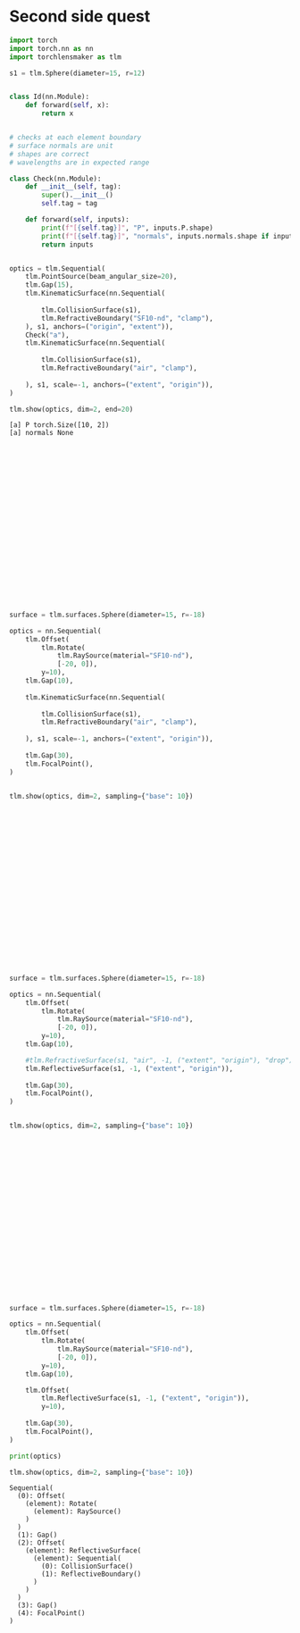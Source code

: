 # Second side quest


```python
import torch
import torch.nn as nn
import torchlensmaker as tlm

s1 = tlm.Sphere(diameter=15, r=12)


class Id(nn.Module):
    def forward(self, x):
        return x


# checks at each element boundary
# surface normals are unit
# shapes are correct
# wavelengths are in expected range

class Check(nn.Module):
    def __init__(self, tag):
        super().__init__()
        self.tag = tag

    def forward(self, inputs):
        print(f"[{self.tag}]", "P", inputs.P.shape)
        print(f"[{self.tag}]", "normals", inputs.normals.shape if inputs.normals is not None else None)
        return inputs


optics = tlm.Sequential(
    tlm.PointSource(beam_angular_size=20),
    tlm.Gap(15),
    tlm.KinematicSurface(nn.Sequential(
        
        tlm.CollisionSurface(s1),
        tlm.RefractiveBoundary("SF10-nd", "clamp"),
    ), s1, anchors=("origin", "extent")),
    Check("a"),
    tlm.KinematicSurface(nn.Sequential(
        
        tlm.CollisionSurface(s1),
        tlm.RefractiveBoundary("air", "clamp"),
        
    ), s1, scale=-1, anchors=("extent", "origin")),
)

tlm.show(optics, dim=2, end=20)
```

    [a] P torch.Size([10, 2])
    [a] normals None



<div data-jp-suppress-context-menu id='tlmviewer-860a02e1' class='tlmviewer' style='width: 100%; aspect-ratio: 16 / 9;'></div><script type='module'>async function importtlm() {
    try {
        return await import("/tlmviewer.js");
    } catch (error) {
        console.log("error", error);
        return await import("/files/test_notebooks/tlmviewer.js");
    }
}

const module = await importtlm();
const tlmviewer = module.tlmviewer;

const data = '{"mode": "2D", "camera": "XY", "data": [{"type": "surfaces", "data": [{"matrix": [[1.0, 0.0, 15.0], [0.0, 1.0, 0.0], [0.0, 0.0, 1.0]], "samples": [[2.63250351, 7.50000143], [2.58157635, 7.43594599], [2.53108597, 7.37154436], [2.48103619, 7.30679989], [2.43142986, 7.24171686], [2.38226604, 7.17629385], [2.33355331, 7.11054182], [2.28528595, 7.04445457], [2.23747253, 6.97804165], [2.19011402, 6.91130447], [2.14321136, 6.84424591], [2.09676552, 6.7768693], [2.0507822, 6.70917702], [2.00526047, 6.64117336], [1.96020222, 6.57285786], [1.91561317, 6.50424194], [1.87149143, 6.43531799], [1.82784176, 6.36609793], [1.78466511, 6.29658127], [1.74196434, 6.22677183], [1.69973946, 6.15667343], [1.65799332, 6.08628845], [1.61672878, 6.01561975], [1.57594681, 5.94467211], [1.53565025, 5.87344742], [1.49583817, 5.80194759], [1.45651627, 5.73018074], [1.41768551, 5.65814686], [1.37934685, 5.58584976], [1.34150124, 5.51329279], [1.30415154, 5.44047976], [1.2672987, 5.36741352], [1.23094559, 5.2940979], [1.19509315, 5.22053576], [1.15974236, 5.14672852], [1.12489796, 5.07268715], [1.0905571, 4.9984045], [1.05672359, 4.92389202], [1.02340031, 4.84915066], [0.99058723, 4.77418375], [0.95828629, 4.69899464], [0.92649841, 4.62358713], [0.89522552, 4.54796457], [0.86446857, 4.47213078], [0.83423042, 4.3960886], [0.80451012, 4.31983948], [0.77531242, 4.24339247], [0.74663544, 4.16674709], [0.71848202, 4.08990908], [0.69085312, 4.01288033], [0.66375065, 3.93566513], [0.63717556, 3.85826683], [0.61112881, 3.78068924], [0.58561134, 3.70293546], [0.56062508, 3.62500978], [0.53617001, 3.54691529], [0.51224804, 3.46865344], [0.48886108, 3.3902328], [0.46600914, 3.31165457], [0.44369411, 3.23292208], [0.42191601, 3.15403962], [0.40067673, 3.0750103], [0.37997627, 2.99583769], [0.35981655, 2.91652608], [0.34019756, 2.83707881], [0.32112122, 2.75749683], [0.30258846, 2.67778945], [0.2845993, 2.59795737], [0.26715469, 2.51800442], [0.25025654, 2.43793464], [0.23390388, 2.35775137], [0.21809959, 2.27745843], [0.20284271, 2.19705963], [0.18813324, 2.11655855], [0.17397499, 2.03595924], [0.1603651, 1.95526218], [0.14730644, 1.87447715], [0.134799, 1.79360497], [0.1228447, 1.71264935], [0.11144066, 1.63161385], [0.10059071, 1.55050278], [0.09029388, 1.46931946], [0.08055115, 1.38806784], [0.0713625, 1.30675173], [0.06272888, 1.2253747], [0.05464935, 1.14393795], [0.04712582, 1.06245077], [0.04015923, 0.98091435], [0.03374672, 0.89933217], [0.02789307, 0.81770813], [0.02259445, 0.7360462], [0.01785469, 0.65434992], [0.01366997, 0.57262325], [0.0100441, 0.49086994], [0.00697517, 0.40909097], [0.0044651, 0.32729581], [0.00251102, 0.24548545], [0.0011158, 0.16366366], [0.00027847, 0.08183426], [0.0, -1.05e-06], [0.00027847, -0.08183426], [0.0011158, -0.16366366], [0.00251102, -0.24548545], [0.0044651, -0.32729581], [0.00697517, -0.40909097], [0.0100441, -0.49086994], [0.01366997, -0.57262325], [0.01785469, -0.65434992], [0.02259445, -0.7360462], [0.02789307, -0.81770813], [0.03374672, -0.89933217], [0.04015923, -0.98091435], [0.04712582, -1.06245077], [0.05464935, -1.14393795], [0.06272888, -1.2253747], [0.0713625, -1.30675173], [0.08055115, -1.38806784], [0.09029388, -1.46931946], [0.10059071, -1.55050278], [0.11144066, -1.63161385], [0.1228447, -1.71264935], [0.134799, -1.79360497], [0.14730644, -1.87447715], [0.1603651, -1.95526218], [0.17397499, -2.03595924], [0.18813324, -2.11655855], [0.20284271, -2.19705963], [0.21809959, -2.27745843], [0.23390388, -2.35775137], [0.25025654, -2.43793464], [0.26715469, -2.51800442], [0.2845993, -2.59795737], [0.30258846, -2.67778945], [0.32112122, -2.75749683], [0.34019756, -2.83707881], [0.35981655, -2.91652608], [0.37997627, -2.99583769], [0.40067673, -3.0750103], [0.42191601, -3.15403962], [0.44369411, -3.23292208], [0.46600914, -3.31165457], [0.48886108, -3.3902328], [0.51224804, -3.46865344], [0.53617001, -3.54691529], [0.56062508, -3.62500978], [0.58561134, -3.70293546], [0.61112881, -3.78068924], [0.63717556, -3.85826683], [0.66375065, -3.93566513], [0.69085312, -4.01288033], [0.71848202, -4.08990908], [0.74663544, -4.16674709], [0.77531242, -4.24339247], [0.80451012, -4.31983948], [0.83423042, -4.3960886], [0.86446857, -4.47213078], [0.89522552, -4.54796457], [0.92649841, -4.62358713], [0.95828629, -4.69899464], [0.99058723, -4.77418375], [1.02340031, -4.84915066], [1.05672359, -4.92389202], [1.0905571, -4.9984045], [1.12489796, -5.07268715], [1.15974236, -5.14672852], [1.19509315, -5.22053576], [1.23094559, -5.2940979], [1.2672987, -5.36741352], [1.30415154, -5.44047976], [1.34150124, -5.51329279], [1.37934685, -5.58584976], [1.41768551, -5.65814686], [1.45651627, -5.73018074], [1.49583817, -5.80194759], [1.53565025, -5.87344742], [1.57594681, -5.94467211], [1.61672878, -6.01561975], [1.65799332, -6.08628845], [1.69973946, -6.15667343], [1.74196434, -6.22677183], [1.78466511, -6.29658127], [1.82784176, -6.36609793], [1.87149143, -6.43531799], [1.91561317, -6.50424194], [1.96020222, -6.57285786], [2.00526047, -6.64117336], [2.0507822, -6.70917702], [2.09676552, -6.7768693], [2.14321136, -6.84424591], [2.19011402, -6.91130447], [2.23747253, -6.97804165], [2.28528595, -7.04445457], [2.33355331, -7.11054182], [2.38226604, -7.17629385], [2.43142986, -7.24171686], [2.48103619, -7.30679989], [2.53108597, -7.37154436], [2.58157635, -7.43594599], [2.63250351, -7.50000143]]}]}, {"type": "surfaces", "data": [{"matrix": [[-1.0, 0.0, 20.265006], [0.0, -1.0, 0.0], [0.0, 0.0, 1.0]], "samples": [[2.63250351, 7.50000143], [2.58157635, 7.43594599], [2.53108597, 7.37154436], [2.48103619, 7.30679989], [2.43142986, 7.24171686], [2.38226604, 7.17629385], [2.33355331, 7.11054182], [2.28528595, 7.04445457], [2.23747253, 6.97804165], [2.19011402, 6.91130447], [2.14321136, 6.84424591], [2.09676552, 6.7768693], [2.0507822, 6.70917702], [2.00526047, 6.64117336], [1.96020222, 6.57285786], [1.91561317, 6.50424194], [1.87149143, 6.43531799], [1.82784176, 6.36609793], [1.78466511, 6.29658127], [1.74196434, 6.22677183], [1.69973946, 6.15667343], [1.65799332, 6.08628845], [1.61672878, 6.01561975], [1.57594681, 5.94467211], [1.53565025, 5.87344742], [1.49583817, 5.80194759], [1.45651627, 5.73018074], [1.41768551, 5.65814686], [1.37934685, 5.58584976], [1.34150124, 5.51329279], [1.30415154, 5.44047976], [1.2672987, 5.36741352], [1.23094559, 5.2940979], [1.19509315, 5.22053576], [1.15974236, 5.14672852], [1.12489796, 5.07268715], [1.0905571, 4.9984045], [1.05672359, 4.92389202], [1.02340031, 4.84915066], [0.99058723, 4.77418375], [0.95828629, 4.69899464], [0.92649841, 4.62358713], [0.89522552, 4.54796457], [0.86446857, 4.47213078], [0.83423042, 4.3960886], [0.80451012, 4.31983948], [0.77531242, 4.24339247], [0.74663544, 4.16674709], [0.71848202, 4.08990908], [0.69085312, 4.01288033], [0.66375065, 3.93566513], [0.63717556, 3.85826683], [0.61112881, 3.78068924], [0.58561134, 3.70293546], [0.56062508, 3.62500978], [0.53617001, 3.54691529], [0.51224804, 3.46865344], [0.48886108, 3.3902328], [0.46600914, 3.31165457], [0.44369411, 3.23292208], [0.42191601, 3.15403962], [0.40067673, 3.0750103], [0.37997627, 2.99583769], [0.35981655, 2.91652608], [0.34019756, 2.83707881], [0.32112122, 2.75749683], [0.30258846, 2.67778945], [0.2845993, 2.59795737], [0.26715469, 2.51800442], [0.25025654, 2.43793464], [0.23390388, 2.35775137], [0.21809959, 2.27745843], [0.20284271, 2.19705963], [0.18813324, 2.11655855], [0.17397499, 2.03595924], [0.1603651, 1.95526218], [0.14730644, 1.87447715], [0.134799, 1.79360497], [0.1228447, 1.71264935], [0.11144066, 1.63161385], [0.10059071, 1.55050278], [0.09029388, 1.46931946], [0.08055115, 1.38806784], [0.0713625, 1.30675173], [0.06272888, 1.2253747], [0.05464935, 1.14393795], [0.04712582, 1.06245077], [0.04015923, 0.98091435], [0.03374672, 0.89933217], [0.02789307, 0.81770813], [0.02259445, 0.7360462], [0.01785469, 0.65434992], [0.01366997, 0.57262325], [0.0100441, 0.49086994], [0.00697517, 0.40909097], [0.0044651, 0.32729581], [0.00251102, 0.24548545], [0.0011158, 0.16366366], [0.00027847, 0.08183426], [0.0, -1.05e-06], [0.00027847, -0.08183426], [0.0011158, -0.16366366], [0.00251102, -0.24548545], [0.0044651, -0.32729581], [0.00697517, -0.40909097], [0.0100441, -0.49086994], [0.01366997, -0.57262325], [0.01785469, -0.65434992], [0.02259445, -0.7360462], [0.02789307, -0.81770813], [0.03374672, -0.89933217], [0.04015923, -0.98091435], [0.04712582, -1.06245077], [0.05464935, -1.14393795], [0.06272888, -1.2253747], [0.0713625, -1.30675173], [0.08055115, -1.38806784], [0.09029388, -1.46931946], [0.10059071, -1.55050278], [0.11144066, -1.63161385], [0.1228447, -1.71264935], [0.134799, -1.79360497], [0.14730644, -1.87447715], [0.1603651, -1.95526218], [0.17397499, -2.03595924], [0.18813324, -2.11655855], [0.20284271, -2.19705963], [0.21809959, -2.27745843], [0.23390388, -2.35775137], [0.25025654, -2.43793464], [0.26715469, -2.51800442], [0.2845993, -2.59795737], [0.30258846, -2.67778945], [0.32112122, -2.75749683], [0.34019756, -2.83707881], [0.35981655, -2.91652608], [0.37997627, -2.99583769], [0.40067673, -3.0750103], [0.42191601, -3.15403962], [0.44369411, -3.23292208], [0.46600914, -3.31165457], [0.48886108, -3.3902328], [0.51224804, -3.46865344], [0.53617001, -3.54691529], [0.56062508, -3.62500978], [0.58561134, -3.70293546], [0.61112881, -3.78068924], [0.63717556, -3.85826683], [0.66375065, -3.93566513], [0.69085312, -4.01288033], [0.71848202, -4.08990908], [0.74663544, -4.16674709], [0.77531242, -4.24339247], [0.80451012, -4.31983948], [0.83423042, -4.3960886], [0.86446857, -4.47213078], [0.89522552, -4.54796457], [0.92649841, -4.62358713], [0.95828629, -4.69899464], [0.99058723, -4.77418375], [1.02340031, -4.84915066], [1.05672359, -4.92389202], [1.0905571, -4.9984045], [1.12489796, -5.07268715], [1.15974236, -5.14672852], [1.19509315, -5.22053576], [1.23094559, -5.2940979], [1.2672987, -5.36741352], [1.30415154, -5.44047976], [1.34150124, -5.51329279], [1.37934685, -5.58584976], [1.41768551, -5.65814686], [1.45651627, -5.73018074], [1.49583817, -5.80194759], [1.53565025, -5.87344742], [1.57594681, -5.94467211], [1.61672878, -6.01561975], [1.65799332, -6.08628845], [1.69973946, -6.15667343], [1.74196434, -6.22677183], [1.78466511, -6.29658127], [1.82784176, -6.36609793], [1.87149143, -6.43531799], [1.91561317, -6.50424194], [1.96020222, -6.57285786], [2.00526047, -6.64117336], [2.0507822, -6.70917702], [2.09676552, -6.7768693], [2.14321136, -6.84424591], [2.19011402, -6.91130447], [2.23747253, -6.97804165], [2.28528595, -7.04445457], [2.33355331, -7.11054182], [2.38226604, -7.17629385], [2.43142986, -7.24171686], [2.48103619, -7.30679989], [2.53108597, -7.37154436], [2.58157635, -7.43594599], [2.63250351, -7.50000143]]}]}, {"type": "rays", "points": [[0.0, 0.0, 15.30749257, -2.69912395], [0.0, 0.0, 15.18049419, -2.07347111], [0.0, 0.0, 15.09010411, -1.46778058], [0.0, 0.0, 15.03198109, -0.8755132], [0.0, 0.0, 15.00352873, -0.29099312], [0.0, 0.0, 15.00352873, 0.29099312], [0.0, 0.0, 15.03198109, 0.8755132], [0.0, 0.0, 15.09010411, 1.46778058], [0.0, 0.0, 15.18049419, 2.07347111], [0.0, 0.0, 15.30749257, 2.69912395]], "color": "#ffa724", "variables": {"base": [-0.17453293, -0.13574783, -0.09696274, -0.05817764, -0.01939255, 0.01939255, 0.05817764, 0.09696274, 0.13574783, 0.17453293]}, "domain": {"base": [-0.17453293, 0.17453293]}, "layers": [1]}, {"type": "rays", "points": [[15.30749257, -2.69912395, 19.96362806, -2.67249731], [15.18049419, -2.07347111, 20.08611518, -2.06431052], [15.09010411, -1.46778058, 20.17491714, -1.46765691], [15.03198109, -0.8755132, 20.23283818, -0.87806203], [15.00352873, -0.29099312, 20.26144588, -0.29228478], [15.00352873, 0.29099312, 20.26144588, 0.29228478], [15.03198109, 0.8755132, 20.23283818, 0.87806203], [15.09010411, 1.46778058, 20.17491714, 1.46765691], [15.18049419, 2.07347111, 20.08611518, 2.06431052], [15.30749257, 2.69912395, 19.96362806, 2.67249731]], "color": "#ffa724", "variables": {"base": [-0.17453293, -0.13574783, -0.09696274, -0.05817764, -0.01939255, 0.01939255, 0.05817764, 0.09696274, 0.13574783, 0.17453293]}, "domain": {"base": [-0.17453293, 0.17453293]}, "layers": [1]}, {"type": "points", "data": [[0.0, 0.0], [15.0, 0.0], [17.632503, 0.0], [20.265006, 0.0]], "layers": [4]}, {"type": "rays", "points": [[19.96362806, -2.67249731, 39.5878683, 1.18615468], [20.08611518, -2.06431052, 39.884872, 0.76574748], [20.17491714, -1.46765691, 40.08081871, 0.47014669], [20.23283818, -0.87806203, 40.20082232, 0.25313633], [20.26144588, -0.29228478, 40.25798597, 0.07971538], [20.26144588, 0.29228478, 40.25798597, -0.07971538], [20.23283818, 0.87806203, 40.20082232, -0.25313633], [20.17491714, 1.46765691, 40.08081871, -0.47014669], [20.08611518, 2.06431052, 39.884872, -0.76574748], [19.96362806, 2.67249731, 39.5878683, -1.18615468]], "color": "#ffa724", "variables": {"base": [-0.17453293, -0.13574783, -0.09696274, -0.05817764, -0.01939255, 0.01939255, 0.05817764, 0.09696274, 0.13574783, 0.17453293]}, "domain": {"base": [-0.17453293, 0.17453293]}, "layers": [3]}]}';

tlmviewer.embed(document.getElementById("tlmviewer-860a02e1"), data);    
</script>



```python
surface = tlm.surfaces.Sphere(diameter=15, r=-18)

optics = nn.Sequential(
    tlm.Offset(
        tlm.Rotate(
            tlm.RaySource(material="SF10-nd"),
            [-20, 0]),
        y=10),
    tlm.Gap(10),
    
    tlm.KinematicSurface(nn.Sequential(
        
        tlm.CollisionSurface(s1),
        tlm.RefractiveBoundary("air", "clamp"),
        
    ), s1, scale=-1, anchors=("extent", "origin")),
    
    tlm.Gap(30),
    tlm.FocalPoint(),
)


tlm.show(optics, dim=2, sampling={"base": 10})
```


<div data-jp-suppress-context-menu id='tlmviewer-9aea60d5' class='tlmviewer' style='width: 100%; aspect-ratio: 16 / 9;'></div><script type='module'>async function importtlm() {
    try {
        return await import("/tlmviewer.js");
    } catch (error) {
        console.log("error", error);
        return await import("/files/test_notebooks/tlmviewer.js");
    }
}

const module = await importtlm();
const tlmviewer = module.tlmviewer;

const data = '{"mode": "2D", "camera": "XY", "data": [{"type": "surfaces", "data": [{"matrix": [[-1.0, 0.0, 12.632503], [0.0, -1.0, 0.0], [0.0, 0.0, 1.0]], "samples": [[2.63250351, 7.50000143], [2.58157635, 7.43594599], [2.53108597, 7.37154436], [2.48103619, 7.30679989], [2.43142986, 7.24171686], [2.38226604, 7.17629385], [2.33355331, 7.11054182], [2.28528595, 7.04445457], [2.23747253, 6.97804165], [2.19011402, 6.91130447], [2.14321136, 6.84424591], [2.09676552, 6.7768693], [2.0507822, 6.70917702], [2.00526047, 6.64117336], [1.96020222, 6.57285786], [1.91561317, 6.50424194], [1.87149143, 6.43531799], [1.82784176, 6.36609793], [1.78466511, 6.29658127], [1.74196434, 6.22677183], [1.69973946, 6.15667343], [1.65799332, 6.08628845], [1.61672878, 6.01561975], [1.57594681, 5.94467211], [1.53565025, 5.87344742], [1.49583817, 5.80194759], [1.45651627, 5.73018074], [1.41768551, 5.65814686], [1.37934685, 5.58584976], [1.34150124, 5.51329279], [1.30415154, 5.44047976], [1.2672987, 5.36741352], [1.23094559, 5.2940979], [1.19509315, 5.22053576], [1.15974236, 5.14672852], [1.12489796, 5.07268715], [1.0905571, 4.9984045], [1.05672359, 4.92389202], [1.02340031, 4.84915066], [0.99058723, 4.77418375], [0.95828629, 4.69899464], [0.92649841, 4.62358713], [0.89522552, 4.54796457], [0.86446857, 4.47213078], [0.83423042, 4.3960886], [0.80451012, 4.31983948], [0.77531242, 4.24339247], [0.74663544, 4.16674709], [0.71848202, 4.08990908], [0.69085312, 4.01288033], [0.66375065, 3.93566513], [0.63717556, 3.85826683], [0.61112881, 3.78068924], [0.58561134, 3.70293546], [0.56062508, 3.62500978], [0.53617001, 3.54691529], [0.51224804, 3.46865344], [0.48886108, 3.3902328], [0.46600914, 3.31165457], [0.44369411, 3.23292208], [0.42191601, 3.15403962], [0.40067673, 3.0750103], [0.37997627, 2.99583769], [0.35981655, 2.91652608], [0.34019756, 2.83707881], [0.32112122, 2.75749683], [0.30258846, 2.67778945], [0.2845993, 2.59795737], [0.26715469, 2.51800442], [0.25025654, 2.43793464], [0.23390388, 2.35775137], [0.21809959, 2.27745843], [0.20284271, 2.19705963], [0.18813324, 2.11655855], [0.17397499, 2.03595924], [0.1603651, 1.95526218], [0.14730644, 1.87447715], [0.134799, 1.79360497], [0.1228447, 1.71264935], [0.11144066, 1.63161385], [0.10059071, 1.55050278], [0.09029388, 1.46931946], [0.08055115, 1.38806784], [0.0713625, 1.30675173], [0.06272888, 1.2253747], [0.05464935, 1.14393795], [0.04712582, 1.06245077], [0.04015923, 0.98091435], [0.03374672, 0.89933217], [0.02789307, 0.81770813], [0.02259445, 0.7360462], [0.01785469, 0.65434992], [0.01366997, 0.57262325], [0.0100441, 0.49086994], [0.00697517, 0.40909097], [0.0044651, 0.32729581], [0.00251102, 0.24548545], [0.0011158, 0.16366366], [0.00027847, 0.08183426], [0.0, -1.05e-06], [0.00027847, -0.08183426], [0.0011158, -0.16366366], [0.00251102, -0.24548545], [0.0044651, -0.32729581], [0.00697517, -0.40909097], [0.0100441, -0.49086994], [0.01366997, -0.57262325], [0.01785469, -0.65434992], [0.02259445, -0.7360462], [0.02789307, -0.81770813], [0.03374672, -0.89933217], [0.04015923, -0.98091435], [0.04712582, -1.06245077], [0.05464935, -1.14393795], [0.06272888, -1.2253747], [0.0713625, -1.30675173], [0.08055115, -1.38806784], [0.09029388, -1.46931946], [0.10059071, -1.55050278], [0.11144066, -1.63161385], [0.1228447, -1.71264935], [0.134799, -1.79360497], [0.14730644, -1.87447715], [0.1603651, -1.95526218], [0.17397499, -2.03595924], [0.18813324, -2.11655855], [0.20284271, -2.19705963], [0.21809959, -2.27745843], [0.23390388, -2.35775137], [0.25025654, -2.43793464], [0.26715469, -2.51800442], [0.2845993, -2.59795737], [0.30258846, -2.67778945], [0.32112122, -2.75749683], [0.34019756, -2.83707881], [0.35981655, -2.91652608], [0.37997627, -2.99583769], [0.40067673, -3.0750103], [0.42191601, -3.15403962], [0.44369411, -3.23292208], [0.46600914, -3.31165457], [0.48886108, -3.3902328], [0.51224804, -3.46865344], [0.53617001, -3.54691529], [0.56062508, -3.62500978], [0.58561134, -3.70293546], [0.61112881, -3.78068924], [0.63717556, -3.85826683], [0.66375065, -3.93566513], [0.69085312, -4.01288033], [0.71848202, -4.08990908], [0.74663544, -4.16674709], [0.77531242, -4.24339247], [0.80451012, -4.31983948], [0.83423042, -4.3960886], [0.86446857, -4.47213078], [0.89522552, -4.54796457], [0.92649841, -4.62358713], [0.95828629, -4.69899464], [0.99058723, -4.77418375], [1.02340031, -4.84915066], [1.05672359, -4.92389202], [1.0905571, -4.9984045], [1.12489796, -5.07268715], [1.15974236, -5.14672852], [1.19509315, -5.22053576], [1.23094559, -5.2940979], [1.2672987, -5.36741352], [1.30415154, -5.44047976], [1.34150124, -5.51329279], [1.37934685, -5.58584976], [1.41768551, -5.65814686], [1.45651627, -5.73018074], [1.49583817, -5.80194759], [1.53565025, -5.87344742], [1.57594681, -5.94467211], [1.61672878, -6.01561975], [1.65799332, -6.08628845], [1.69973946, -6.15667343], [1.74196434, -6.22677183], [1.78466511, -6.29658127], [1.82784176, -6.36609793], [1.87149143, -6.43531799], [1.91561317, -6.50424194], [1.96020222, -6.57285786], [2.00526047, -6.64117336], [2.0507822, -6.70917702], [2.09676552, -6.7768693], [2.14321136, -6.84424591], [2.19011402, -6.91130447], [2.23747253, -6.97804165], [2.28528595, -7.04445457], [2.33355331, -7.11054182], [2.38226604, -7.17629385], [2.43142986, -7.24171686], [2.48103619, -7.30679989], [2.53108597, -7.37154436], [2.58157635, -7.43594599], [2.63250351, -7.50000143]]}]}, {"type": "points", "data": [[42.632503, 0.0]], "color": "red"}, {"type": "rays", "points": [[0.0, 10.0, 11.03407135, 5.98392647]], "color": "#ffa724", "variables": {}, "domain": {}, "layers": [1]}, {"type": "rays", "points": [[11.03407135, 5.98392647, 27.07101489, -21.89231253]], "color": "#ffa724", "variables": {}, "domain": {}}, {"type": "points", "data": [[0.0, 0.0], [10.0, 0.0], [12.632503, 0.0], [42.632503, 0.0]], "layers": [4]}]}';

tlmviewer.embed(document.getElementById("tlmviewer-9aea60d5"), data);    
</script>



```python
surface = tlm.surfaces.Sphere(diameter=15, r=-18)

optics = nn.Sequential(
    tlm.Offset(
        tlm.Rotate(
            tlm.RaySource(material="SF10-nd"),
            [-20, 0]),
        y=10),
    tlm.Gap(10),

    #tlm.RefractiveSurface(s1, "air", -1, ("extent", "origin"), "drop"),
    tlm.ReflectiveSurface(s1, -1, ("extent", "origin")),
    
    tlm.Gap(30),
    tlm.FocalPoint(),
)


tlm.show(optics, dim=2, sampling={"base": 10})
```


<div data-jp-suppress-context-menu id='tlmviewer-d8d6b721' class='tlmviewer' style='width: 100%; aspect-ratio: 16 / 9;'></div><script type='module'>async function importtlm() {
    try {
        return await import("/tlmviewer.js");
    } catch (error) {
        console.log("error", error);
        return await import("/files/test_notebooks/tlmviewer.js");
    }
}

const module = await importtlm();
const tlmviewer = module.tlmviewer;

const data = '{"mode": "2D", "camera": "XY", "data": [{"type": "surfaces", "data": [{"matrix": [[-1.0, 0.0, 12.632503], [0.0, -1.0, 0.0], [0.0, 0.0, 1.0]], "samples": [[2.63250351, 7.50000143], [2.58157635, 7.43594599], [2.53108597, 7.37154436], [2.48103619, 7.30679989], [2.43142986, 7.24171686], [2.38226604, 7.17629385], [2.33355331, 7.11054182], [2.28528595, 7.04445457], [2.23747253, 6.97804165], [2.19011402, 6.91130447], [2.14321136, 6.84424591], [2.09676552, 6.7768693], [2.0507822, 6.70917702], [2.00526047, 6.64117336], [1.96020222, 6.57285786], [1.91561317, 6.50424194], [1.87149143, 6.43531799], [1.82784176, 6.36609793], [1.78466511, 6.29658127], [1.74196434, 6.22677183], [1.69973946, 6.15667343], [1.65799332, 6.08628845], [1.61672878, 6.01561975], [1.57594681, 5.94467211], [1.53565025, 5.87344742], [1.49583817, 5.80194759], [1.45651627, 5.73018074], [1.41768551, 5.65814686], [1.37934685, 5.58584976], [1.34150124, 5.51329279], [1.30415154, 5.44047976], [1.2672987, 5.36741352], [1.23094559, 5.2940979], [1.19509315, 5.22053576], [1.15974236, 5.14672852], [1.12489796, 5.07268715], [1.0905571, 4.9984045], [1.05672359, 4.92389202], [1.02340031, 4.84915066], [0.99058723, 4.77418375], [0.95828629, 4.69899464], [0.92649841, 4.62358713], [0.89522552, 4.54796457], [0.86446857, 4.47213078], [0.83423042, 4.3960886], [0.80451012, 4.31983948], [0.77531242, 4.24339247], [0.74663544, 4.16674709], [0.71848202, 4.08990908], [0.69085312, 4.01288033], [0.66375065, 3.93566513], [0.63717556, 3.85826683], [0.61112881, 3.78068924], [0.58561134, 3.70293546], [0.56062508, 3.62500978], [0.53617001, 3.54691529], [0.51224804, 3.46865344], [0.48886108, 3.3902328], [0.46600914, 3.31165457], [0.44369411, 3.23292208], [0.42191601, 3.15403962], [0.40067673, 3.0750103], [0.37997627, 2.99583769], [0.35981655, 2.91652608], [0.34019756, 2.83707881], [0.32112122, 2.75749683], [0.30258846, 2.67778945], [0.2845993, 2.59795737], [0.26715469, 2.51800442], [0.25025654, 2.43793464], [0.23390388, 2.35775137], [0.21809959, 2.27745843], [0.20284271, 2.19705963], [0.18813324, 2.11655855], [0.17397499, 2.03595924], [0.1603651, 1.95526218], [0.14730644, 1.87447715], [0.134799, 1.79360497], [0.1228447, 1.71264935], [0.11144066, 1.63161385], [0.10059071, 1.55050278], [0.09029388, 1.46931946], [0.08055115, 1.38806784], [0.0713625, 1.30675173], [0.06272888, 1.2253747], [0.05464935, 1.14393795], [0.04712582, 1.06245077], [0.04015923, 0.98091435], [0.03374672, 0.89933217], [0.02789307, 0.81770813], [0.02259445, 0.7360462], [0.01785469, 0.65434992], [0.01366997, 0.57262325], [0.0100441, 0.49086994], [0.00697517, 0.40909097], [0.0044651, 0.32729581], [0.00251102, 0.24548545], [0.0011158, 0.16366366], [0.00027847, 0.08183426], [0.0, -1.05e-06], [0.00027847, -0.08183426], [0.0011158, -0.16366366], [0.00251102, -0.24548545], [0.0044651, -0.32729581], [0.00697517, -0.40909097], [0.0100441, -0.49086994], [0.01366997, -0.57262325], [0.01785469, -0.65434992], [0.02259445, -0.7360462], [0.02789307, -0.81770813], [0.03374672, -0.89933217], [0.04015923, -0.98091435], [0.04712582, -1.06245077], [0.05464935, -1.14393795], [0.06272888, -1.2253747], [0.0713625, -1.30675173], [0.08055115, -1.38806784], [0.09029388, -1.46931946], [0.10059071, -1.55050278], [0.11144066, -1.63161385], [0.1228447, -1.71264935], [0.134799, -1.79360497], [0.14730644, -1.87447715], [0.1603651, -1.95526218], [0.17397499, -2.03595924], [0.18813324, -2.11655855], [0.20284271, -2.19705963], [0.21809959, -2.27745843], [0.23390388, -2.35775137], [0.25025654, -2.43793464], [0.26715469, -2.51800442], [0.2845993, -2.59795737], [0.30258846, -2.67778945], [0.32112122, -2.75749683], [0.34019756, -2.83707881], [0.35981655, -2.91652608], [0.37997627, -2.99583769], [0.40067673, -3.0750103], [0.42191601, -3.15403962], [0.44369411, -3.23292208], [0.46600914, -3.31165457], [0.48886108, -3.3902328], [0.51224804, -3.46865344], [0.53617001, -3.54691529], [0.56062508, -3.62500978], [0.58561134, -3.70293546], [0.61112881, -3.78068924], [0.63717556, -3.85826683], [0.66375065, -3.93566513], [0.69085312, -4.01288033], [0.71848202, -4.08990908], [0.74663544, -4.16674709], [0.77531242, -4.24339247], [0.80451012, -4.31983948], [0.83423042, -4.3960886], [0.86446857, -4.47213078], [0.89522552, -4.54796457], [0.92649841, -4.62358713], [0.95828629, -4.69899464], [0.99058723, -4.77418375], [1.02340031, -4.84915066], [1.05672359, -4.92389202], [1.0905571, -4.9984045], [1.12489796, -5.07268715], [1.15974236, -5.14672852], [1.19509315, -5.22053576], [1.23094559, -5.2940979], [1.2672987, -5.36741352], [1.30415154, -5.44047976], [1.34150124, -5.51329279], [1.37934685, -5.58584976], [1.41768551, -5.65814686], [1.45651627, -5.73018074], [1.49583817, -5.80194759], [1.53565025, -5.87344742], [1.57594681, -5.94467211], [1.61672878, -6.01561975], [1.65799332, -6.08628845], [1.69973946, -6.15667343], [1.74196434, -6.22677183], [1.78466511, -6.29658127], [1.82784176, -6.36609793], [1.87149143, -6.43531799], [1.91561317, -6.50424194], [1.96020222, -6.57285786], [2.00526047, -6.64117336], [2.0507822, -6.70917702], [2.09676552, -6.7768693], [2.14321136, -6.84424591], [2.19011402, -6.91130447], [2.23747253, -6.97804165], [2.28528595, -7.04445457], [2.33355331, -7.11054182], [2.38226604, -7.17629385], [2.43142986, -7.24171686], [2.48103619, -7.30679989], [2.53108597, -7.37154436], [2.58157635, -7.43594599], [2.63250351, -7.50000143]]}]}, {"type": "points", "data": [[42.632503, 0.0]], "color": "red"}, {"type": "rays", "points": [[0.0, 10.0, 11.03407135, 5.98392647]], "color": "#ffa724", "variables": {}, "domain": {}, "layers": [1]}, {"type": "rays", "points": [[11.03407135, 5.98392647, 5.35163829, -25.67011298]], "color": "#ffa724", "variables": {}, "domain": {}}, {"type": "points", "data": [[0.0, 0.0], [10.0, 0.0], [12.632503, 0.0], [42.632503, 0.0]], "layers": [4]}]}';

tlmviewer.embed(document.getElementById("tlmviewer-d8d6b721"), data);    
</script>



```python
surface = tlm.surfaces.Sphere(diameter=15, r=-18)

optics = nn.Sequential(
    tlm.Offset(
        tlm.Rotate(
            tlm.RaySource(material="SF10-nd"),
            [-20, 0]),
        y=10),
    tlm.Gap(10),

    tlm.Offset(
        tlm.ReflectiveSurface(s1, -1, ("extent", "origin")),
        y=10),
    
    tlm.Gap(30),
    tlm.FocalPoint(),
)

print(optics)

tlm.show(optics, dim=2, sampling={"base": 10})
```

    Sequential(
      (0): Offset(
        (element): Rotate(
          (element): RaySource()
        )
      )
      (1): Gap()
      (2): Offset(
        (element): ReflectiveSurface(
          (element): Sequential(
            (0): CollisionSurface()
            (1): ReflectiveBoundary()
          )
        )
      )
      (3): Gap()
      (4): FocalPoint()
    )



<div data-jp-suppress-context-menu id='tlmviewer-ef850f64' class='tlmviewer' style='width: 100%; aspect-ratio: 16 / 9;'></div><script type='module'>async function importtlm() {
    try {
        return await import("/tlmviewer.js");
    } catch (error) {
        console.log("error", error);
        return await import("/files/test_notebooks/tlmviewer.js");
    }
}

const module = await importtlm();
const tlmviewer = module.tlmviewer;

const data = '{"mode": "2D", "camera": "XY", "data": [{"type": "surfaces", "data": [{"matrix": [[-1.0, 0.0, 12.632503], [0.0, -1.0, 10.0], [0.0, 0.0, 1.0]], "samples": [[2.63250351, 7.50000143], [2.58157635, 7.43594599], [2.53108597, 7.37154436], [2.48103619, 7.30679989], [2.43142986, 7.24171686], [2.38226604, 7.17629385], [2.33355331, 7.11054182], [2.28528595, 7.04445457], [2.23747253, 6.97804165], [2.19011402, 6.91130447], [2.14321136, 6.84424591], [2.09676552, 6.7768693], [2.0507822, 6.70917702], [2.00526047, 6.64117336], [1.96020222, 6.57285786], [1.91561317, 6.50424194], [1.87149143, 6.43531799], [1.82784176, 6.36609793], [1.78466511, 6.29658127], [1.74196434, 6.22677183], [1.69973946, 6.15667343], [1.65799332, 6.08628845], [1.61672878, 6.01561975], [1.57594681, 5.94467211], [1.53565025, 5.87344742], [1.49583817, 5.80194759], [1.45651627, 5.73018074], [1.41768551, 5.65814686], [1.37934685, 5.58584976], [1.34150124, 5.51329279], [1.30415154, 5.44047976], [1.2672987, 5.36741352], [1.23094559, 5.2940979], [1.19509315, 5.22053576], [1.15974236, 5.14672852], [1.12489796, 5.07268715], [1.0905571, 4.9984045], [1.05672359, 4.92389202], [1.02340031, 4.84915066], [0.99058723, 4.77418375], [0.95828629, 4.69899464], [0.92649841, 4.62358713], [0.89522552, 4.54796457], [0.86446857, 4.47213078], [0.83423042, 4.3960886], [0.80451012, 4.31983948], [0.77531242, 4.24339247], [0.74663544, 4.16674709], [0.71848202, 4.08990908], [0.69085312, 4.01288033], [0.66375065, 3.93566513], [0.63717556, 3.85826683], [0.61112881, 3.78068924], [0.58561134, 3.70293546], [0.56062508, 3.62500978], [0.53617001, 3.54691529], [0.51224804, 3.46865344], [0.48886108, 3.3902328], [0.46600914, 3.31165457], [0.44369411, 3.23292208], [0.42191601, 3.15403962], [0.40067673, 3.0750103], [0.37997627, 2.99583769], [0.35981655, 2.91652608], [0.34019756, 2.83707881], [0.32112122, 2.75749683], [0.30258846, 2.67778945], [0.2845993, 2.59795737], [0.26715469, 2.51800442], [0.25025654, 2.43793464], [0.23390388, 2.35775137], [0.21809959, 2.27745843], [0.20284271, 2.19705963], [0.18813324, 2.11655855], [0.17397499, 2.03595924], [0.1603651, 1.95526218], [0.14730644, 1.87447715], [0.134799, 1.79360497], [0.1228447, 1.71264935], [0.11144066, 1.63161385], [0.10059071, 1.55050278], [0.09029388, 1.46931946], [0.08055115, 1.38806784], [0.0713625, 1.30675173], [0.06272888, 1.2253747], [0.05464935, 1.14393795], [0.04712582, 1.06245077], [0.04015923, 0.98091435], [0.03374672, 0.89933217], [0.02789307, 0.81770813], [0.02259445, 0.7360462], [0.01785469, 0.65434992], [0.01366997, 0.57262325], [0.0100441, 0.49086994], [0.00697517, 0.40909097], [0.0044651, 0.32729581], [0.00251102, 0.24548545], [0.0011158, 0.16366366], [0.00027847, 0.08183426], [0.0, -1.05e-06], [0.00027847, -0.08183426], [0.0011158, -0.16366366], [0.00251102, -0.24548545], [0.0044651, -0.32729581], [0.00697517, -0.40909097], [0.0100441, -0.49086994], [0.01366997, -0.57262325], [0.01785469, -0.65434992], [0.02259445, -0.7360462], [0.02789307, -0.81770813], [0.03374672, -0.89933217], [0.04015923, -0.98091435], [0.04712582, -1.06245077], [0.05464935, -1.14393795], [0.06272888, -1.2253747], [0.0713625, -1.30675173], [0.08055115, -1.38806784], [0.09029388, -1.46931946], [0.10059071, -1.55050278], [0.11144066, -1.63161385], [0.1228447, -1.71264935], [0.134799, -1.79360497], [0.14730644, -1.87447715], [0.1603651, -1.95526218], [0.17397499, -2.03595924], [0.18813324, -2.11655855], [0.20284271, -2.19705963], [0.21809959, -2.27745843], [0.23390388, -2.35775137], [0.25025654, -2.43793464], [0.26715469, -2.51800442], [0.2845993, -2.59795737], [0.30258846, -2.67778945], [0.32112122, -2.75749683], [0.34019756, -2.83707881], [0.35981655, -2.91652608], [0.37997627, -2.99583769], [0.40067673, -3.0750103], [0.42191601, -3.15403962], [0.44369411, -3.23292208], [0.46600914, -3.31165457], [0.48886108, -3.3902328], [0.51224804, -3.46865344], [0.53617001, -3.54691529], [0.56062508, -3.62500978], [0.58561134, -3.70293546], [0.61112881, -3.78068924], [0.63717556, -3.85826683], [0.66375065, -3.93566513], [0.69085312, -4.01288033], [0.71848202, -4.08990908], [0.74663544, -4.16674709], [0.77531242, -4.24339247], [0.80451012, -4.31983948], [0.83423042, -4.3960886], [0.86446857, -4.47213078], [0.89522552, -4.54796457], [0.92649841, -4.62358713], [0.95828629, -4.69899464], [0.99058723, -4.77418375], [1.02340031, -4.84915066], [1.05672359, -4.92389202], [1.0905571, -4.9984045], [1.12489796, -5.07268715], [1.15974236, -5.14672852], [1.19509315, -5.22053576], [1.23094559, -5.2940979], [1.2672987, -5.36741352], [1.30415154, -5.44047976], [1.34150124, -5.51329279], [1.37934685, -5.58584976], [1.41768551, -5.65814686], [1.45651627, -5.73018074], [1.49583817, -5.80194759], [1.53565025, -5.87344742], [1.57594681, -5.94467211], [1.61672878, -6.01561975], [1.65799332, -6.08628845], [1.69973946, -6.15667343], [1.74196434, -6.22677183], [1.78466511, -6.29658127], [1.82784176, -6.36609793], [1.87149143, -6.43531799], [1.91561317, -6.50424194], [1.96020222, -6.57285786], [2.00526047, -6.64117336], [2.0507822, -6.70917702], [2.09676552, -6.7768693], [2.14321136, -6.84424591], [2.19011402, -6.91130447], [2.23747253, -6.97804165], [2.28528595, -7.04445457], [2.33355331, -7.11054182], [2.38226604, -7.17629385], [2.43142986, -7.24171686], [2.48103619, -7.30679989], [2.53108597, -7.37154436], [2.58157635, -7.43594599], [2.63250351, -7.50000143]]}]}, {"type": "points", "data": [[40.0, 0.0]], "color": "red"}, {"type": "rays", "points": [[0.0, 10.0, 11.83299318, 5.6931427]], "color": "#ffa724", "variables": {}, "domain": {}, "layers": [1]}, {"type": "rays", "points": [[11.83299318, 5.6931427, -14.79871882, 16.48870026]], "color": "#ffa724", "variables": {}, "domain": {}}, {"type": "points", "data": [[0.0, 0.0], [10.0, 0.0], [40.0, 0.0]], "layers": [4]}]}';

tlmviewer.embed(document.getElementById("tlmviewer-ef850f64"), data);    
</script>

